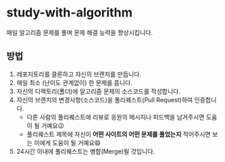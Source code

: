 # study-with-algorithm

매일 알고리즘 문제를 풀며 문제 해결 능력을 향상시킵니다.

## 방법

1. 레포지토리를 클론하고 자신의 브랜치를 만듭니다.
2. 매일 최소 (난이도 관계없이) 한 문제를 풉니다.
3. 자신의 디렉토리(폴더)에 알고리즘 문제의 소스코드를 작성합니다.
4. 자신의 브랜치의 변경사항(소스코드)을 풀리퀘스트(Pull Request)하여 인증합니다.
    - 다른 사람의 풀리퀘스트에 리뷰로 응원의 메시지나 피드백을 남겨주시면 도움이 될 거예요😉
    - 풀리퀘스트 제목에 자신이 **어떤 사이트의 어떤 문제를 풀었는지** 적어주시면 보는 이에게 도움이 될 거예요😄
6. 24시간 이내에 풀리퀘스트는 병합(Merge)될 것입니다.

